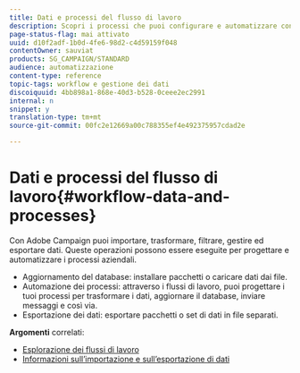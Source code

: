 ```yaml
---
title: Dati e processi del flusso di lavoro
description: Scopri i processi che puoi configurare e automatizzare con Adobe Campaign.
page-status-flag: mai attivato
uuid: d10f2adf-1b0d-4fe6-98d2-c4d59159f048
contentOwner: sauviat
products: SG_CAMPAIGN/STANDARD
audience: automatizzazione
content-type: reference
topic-tags: workflow e gestione dei dati
discoiquuid: 4bb898a1-868e-40d3-b528-0ceee2ec2991
internal: n
snippet: y
translation-type: tm+mt
source-git-commit: 00fc2e12669a00c788355ef4e492375957cdad2e

---
```



# Dati e processi del flusso di lavoro{#workflow-data-and-processes}

Con Adobe Campaign puoi importare, trasformare, filtrare, gestire ed esportare dati. Queste operazioni possono essere eseguite per progettare e automatizzare i processi aziendali.

* Aggiornamento del database: installare pacchetti o caricare dati dai file.
* Automazione dei processi: attraverso i flussi di lavoro, puoi progettare i tuoi processi per trasformare i dati, aggiornare il database, inviare messaggi e così via.
* Esportazione dei dati: esportare pacchetti o set di dati in file separati.

**Argomenti** correlati:

* [Esplorazione dei flussi di lavoro](../../automating/using/discovering-workflows.md)
* [Informazioni sull’importazione e sull’esportazione di dati](../../automating/using/about-data-import-and-export.md)

